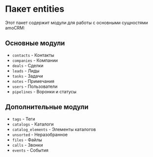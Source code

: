 # Пакет entities

Этот пакет содержит модули для работы с основными сущностями amoCRM:

## Основные модули

- `contacts` - Контакты
- `companies` - Компании
- `deals` - Сделки
- `leads` - Лиды
- `tasks` - Задачи
- `notes` - Примечания
- `users` - Пользователи
- `pipelines` - Воронки и статусы

## Дополнительные модули

- `tags` - Теги
- `catalogs` - Каталоги
- `catalog_elements` - Элементы каталогов
- `unsorted` - Неразобранное
- `files` - Файлы
- `calls` - Звонки
- `events` - События